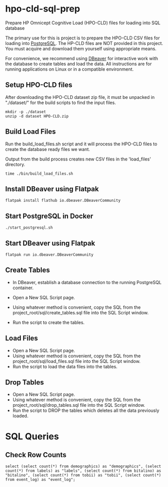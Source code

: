 # hpo-cld-sql-prep
Prepare HP Omnicept Cognitive Load (HPO-CLD) files for loading into SQL database 

The primary use for this is project is to prepare the HPO-CLD CSV files for loading into [PostgreSQL](https://www.postgresql.org/).
The HP-CLD files are NOT provided in this project. You must acquire and download them yourself using appropriate means.

For convenience, we recommend using [DBeaver](https://dbeaver.io/) for interactive work with the database to create tables and load the data.
All instructions are for running applications on Linux or in a compatible environment.

Setup HPO-CLD files
-------------------
After downloading the HPO-CLD dataset zip file, it must be unpacked in "./dataset/" for the build scripts to find the input files.

```
mkdir -p ./dataset
unzip -d dataset HPO-CLD.zip
```

Build Load Files
----------------
Run the build_load_files.sh script and it will process the HPO-CLD files to create
the database ready files we want.

Output from the build process creates new CSV files in the 'load_files' directory.
```
time ./bin/build_load_files.sh
```

Install DBeaver using Flatpak
-----------------------------
```
flatpak install flathub io.dbeaver.DBeaverCommunity
```

Start PostgreSQL in Docker 
-------------------------
```
./start_postgresql.sh
```

Start DBeaver using Flatpak
---------------------------
```
flatpak run io.dbeaver.DBeaverCommunity
``` 

Create Tables
------------
* In DBeaver, establish a database connection to the running PostgreSQL container.

* Open a New SQL Script page.
* Using whatever method is convenient, copy the SQL from the project_root/sql/create_tables.sql file into the SQL Script window.
* Run the script to create the tables.

Load Files
----------
* Open a New SQL Script page.
* Using whatever method is convenient, copy the SQL from the project_root/sql/load_files.sql file into the SQL Script window.
* Run the script to load the data files into the tables.
 
Drop Tables
------------
* Open a New SQL Script page.
* Using whatever method is convenient, copy the SQL from the project_root/sql/drop_tables.sql file into the SQL Script window.
* Run the script to DROP the tables which deletes all the data previously loaded.

SQL Queries
===========

Check Row Counts
----------------
```
select (select count(*) from demographics) as "demographics", (select count(*) from labels) as "labels", (select count(*) from bitalino) as "bitalino", (select count(*) from tobii) as "tobii", (select count(*) from event_log) as "event_log";
```
